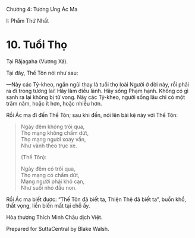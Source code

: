  

Chương 4: Tương Ưng Ác Ma

I: Phẩm Thứ Nhất

# 10\. Tuổi Thọ

Tại Rājagaha (Vương Xá).

Tại đây, Thế Tôn nói như sau:

—Này các Tỷ-kheo, ngắn ngủi thay là tuổi thọ loài Người ở đời này, rồi phải ra đi trong tương lai! Hãy làm điều lành. Hãy sống Phạm hạnh. Không có gì sanh ra lại không bị tử vong. Này các Tỷ-kheo, người sống lâu chỉ có một trăm năm, hoặc ít hơn, hoặc nhiều hơn.

Rồi Ác ma đi đến Thế Tôn; sau khi đến, nói lên bài kệ này với Thế Tôn:

> Ngày đêm không trôi qua,  
> Thọ mạng không chấm dứt,  
> Thọ mạng người xoay vần,  
> Như vành theo trục xe.
> 
> (Thế Tôn):
> 
> Ngày đêm có trôi qua,  
> Thọ mạng có chấm dứt,  
> Mạng người phải khô cạn,  
> Như suối nhỏ đầu non.

Rồi Ác ma biết được: “Thế Tôn đã biết ta, Thiện Thệ đã biết ta”, buồn khổ, thất vọng, liền biến mất tại chỗ ấy.

Hòa thượng Thích Minh Châu dịch Việt.

Prepared for SuttaCentral by Blake Walsh.